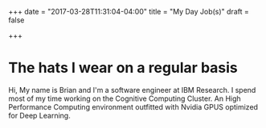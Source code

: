 +++
date = "2017-03-28T11:31:04-04:00"
title = "My Day Job(s)"
draft = false

+++
# The hats I wear on a regular basis

Hi, My name is Brian and I'm a software engineer at IBM Research. I spend most of my time working on the Cognitive Computing Cluster. An High Performance Computing environment outfitted with Nvidia GPUS optimized for Deep Learning. 
